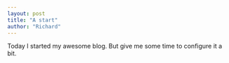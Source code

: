 ```yaml
---
layout: post
title: "A start"
author: "Richard"
---
```


Today I started my awesome blog. But give me some time to configure it a bit.